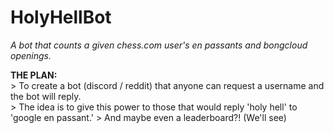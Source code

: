# HolyHellBot
*A bot that counts a given chess.com user's en passants and bongcloud openings.*

**THE PLAN:**\
\> To create a bot (discord / reddit) that anyone can request a username and the bot will reply.\
\> The idea is to give this power to those that would reply 'holy hell' to 'google en passant.'
\> And maybe even a leaderboard?! (We'll see) 
